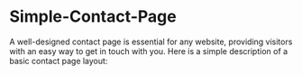 # Simple-Contact-Page
A well-designed contact page is essential for any website, providing visitors with an easy way to get in touch with you. Here is a simple description of a basic contact page layout:
